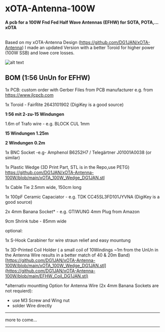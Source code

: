 # xOTA-Antenna-100W
**A pcb for a 100W Fnd Fed Half Wave Antennas (EFHW) for SOTA, POTA,... xOTA** <br /><br />

Based on my xOTA-Antenna Design (https://github.com/DG1JAN/xOTA-Antenna) I made an updated Version with a better Toroid for higher power (100W SSB) and lowe core losses.

![alt text](https://github.com/DG1JAN/xOTA-Antenna-100W/blob/main/xOTA100W.jpg)


## BOM (1:56 UnUn for EFHW)
1x PCB: custom order with Gerber Files from PCB manufacturer e.g. from https://www.jlcpcb.com 

1x Toroid - FairRite 2643101902 (DigiKey is a good source)

**1:56 mit 2-zu-15 Windungen**

1.6m of Trafo wire - e.g. BLOCK	CUL 1mm

**15 Windungen 1.25m**

**2 Windungen 0.2m**

1x BNC Socket -e.g-  Amphenol B6252H7 / Telegärtner J01001A0038 (or similar) 

1x Plastic Wedge (3D Print Part, STL is in the Repo,use PETG) https://github.com/DG1JAN/xOTA-Antenna-100W/blob/main/xOTA_100W_Wedge_DG1JAN.stl

1x Cable Tie 2.5mm wide, 150cm long

1x 100pF  Ceramic Capaciator - e.g. TDK CC45SL3FD101JYVNA (DigiKey is a good source)

2x 4mm Banana Socket* - e.g.	GTIWUNG	4mm Plug from Amazon

9cm Shrink tube - 85mm wide


optional:

1x S-Hook Carabiner for wire straun relief and easy mountung

1x 3D-Printed Coil Holder ( a small coil of 10Windings ~1m from the UnUn in the Antenna Wire results in a better match of 40 & 20m Band) [https://github.com/DG1JAN/xOTA-Antenna-100W/blob/main/xOTA_100W_Wedge_DG1JAN.stl](https://github.com/DG1JAN/xOTA-Antenna-100W/blob/main/EFHW_Coil_DG1JAN.stl)

*alternativ mountting Option for Antenna Wire (2x 4mm Banana Sockets are not requierd):
- use M3 Screw and Wing nut
- solder Wire directly


****

more to come...
****



